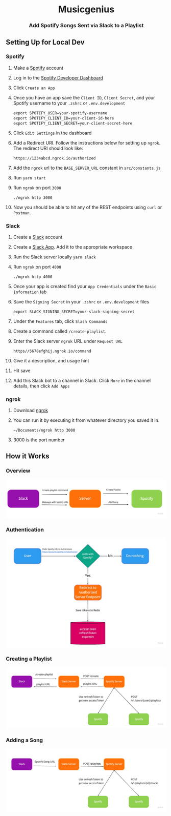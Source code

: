 <h1 align="center"> Musicgenius </h1>

<h3 align="center">
Add Spotify Songs Sent via Slack to a Playlist
</h3>


## Setting Up for Local Dev

### Spotify

1. Make a [Spotify](https://www.spotify.com/) account 
2. Log in to the [Spotify Developer Dashboard](https://developer.spotify.com/dashboard/login)
3. Click `Create an App`
4. Once you have an app save the `Client ID`, `Client Secret`, and your Spotify username to your `.zshrc` or `.env.development`

    ```  
    export SPOTIFY_USER=your-spotify-username
    export SPOTIFY_CLIENT_ID=your-client-id-here
    export SPOTIFY_CLIENT_SECRET=your-client-secret-here
    ```
    
5. Click `Edit Settings` in the dashboard
6. Add a Redirect URI. Follow the instructions below for setting up `ngrok`. The redirect URI should look like:

    ```
    https://1234abcd.ngrok.io/authorized
    ```
    
7. Add the `ngrok` url to the `BASE_SERVER_URL` constant in `src/constants.js`
8. Run `yarn start`
9. Run `ngrok` on port `3000`

    ```
    ./ngrok http 3000
    ```
    
9. Now you should be able to hit any of the REST endpoints using `curl` or `Postman`.

### Slack

1. Create a [Slack](https://slack.com/) account
2. Create a [Slack App](https://api.slack.com/apps). Add it to the appropriate workspace
3. Run the Slack server locally
    `yarn slack`
4. Run `ngrok` on port `4000`

    ```
    ./ngrok http 4000
    ```
    
5. Once your app is created find your `App Credentials` under the `Basic Information` tab
6. Save the `Signing Secret` in your `.zshrc` or `.env.development` files

    ```
    export SLACK_SIGNING_SECRET=your-slack-signing-secret
    ```
    
7. Under the `Features` tab, click `Slash Commands`
8. Create a command called `/create-playlist`. 
9. Enter the Slack server `ngrok` URL under `Request URL`

    ```
    https//5678efghij.ngrok.io/command
    ```
    
10. Give it a description, and usage hint
11. Hit save 
12. Add this Slack bot to a channel in Slack. Click `More` in the channel details, then click `Add Apps`

### ngrok

1. Download [ngrok](https://ngrok.com/)
2. You can run it by executing it from whatever directory you saved it in. 

    ```
    ~/Documents/ngrok http 3000
    ```
    
3. 3000 is the port number

## How it Works

### Overview

![Overview Diagram](docs/overview.jpg)

### Authentication

![Authentication Diagram](docs/authentication.jpg)

### Creating a Playlist

![Creating a Playlist Diagram](docs/creating-a-playlist.jpg)

### Adding a Song

![Adding a Song Diagram](docs/adding-a-song.jpg)
